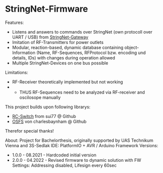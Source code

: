 # StringNet-Firmware

Features: 
- Listens and answers to commands over StringNet (own protocoll over UART / USB) from [StringNet-Gateway](https://github.com/U2Firestar/StringNet-Gateway)
- Imitation of RF-Transmitters for power outlets
- Modular, reaction-based, dynamic database containing object-Information (Name, RF-Sequences, RFProtocol bzw. encoding und details, IDs) with changes during operation allowed
- Multiple StringNet-Devices on one bus possible

Limitations:
- RF-Receiver theoretically implemented but not working
- - THUS RF-Sequences need to be analyzed via RF-receiver and oscilosope manually

This project builds upon following librarys:
- [RC-Switch](https://github.com/sui77/rc-switch) from sui77 @ Github
- [OSFS](https://github.com/charlesbaynham/OSFS) von charlesbaynham @ Github

Therefor special thanks!

About: Project for Bachelorthesis, originally supported by UAS Technikum Vienna and 3S-Sedlak
IDE: PlatformIO + AVR / Arduino Framework
Versions:
- 1.0.0 - 08.2021 - Hardcoded initial version
- 2.0.0 - 04.2022 - Revised firmware to dynamic solution with FW Settings: Addressing disabled, Lifesign every 60sec
